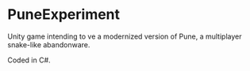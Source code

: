 # PuneExperiment

Unity game intending to ve a modernized version of Pune, a multiplayer snake-like abandonware.

Coded in C#.
